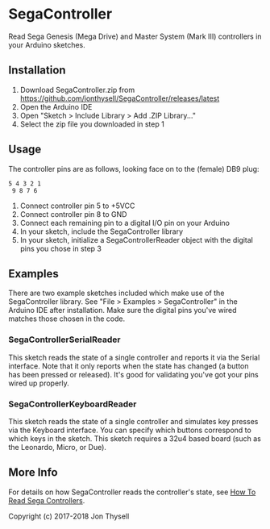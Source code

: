 # SegaController #

Read Sega Genesis (Mega Drive) and Master System (Mark III) controllers in your Arduino sketches.

## Installation ##

1. Download SegaController.zip from https://github.com/jonthysell/SegaController/releases/latest
2. Open the Arduino IDE
3. Open "Sketch > Include Library > Add .ZIP Library..."
4. Select the zip file you downloaded in step 1

## Usage ##

The controller pins are as follows, looking face on to the (female) DB9 plug:

    5 4 3 2 1
     9 8 7 6

1. Connect controller pin 5 to +5VCC
2. Connect controller pin 8 to GND
3. Connect each remaining pin to a digital I/O pin on your Arduino
4. In your sketch, include the SegaController library
5. In your sketch, initialize a SegaControllerReader object with the digital pins you chose in step 3

## Examples ##

There are two example sketches included which make use of the SegaController library. See "File > Examples > SegaController" in the Arduino IDE after installation. Make sure the digital pins you've wired matches those chosen in the code.

### SegaControllerSerialReader ###

This sketch reads the state of a single controller and reports it via the Serial interface. Note that it only reports when the state has changed (a button has been pressed or released). It's good for validating you've got your pins wired up properly.

### SegaControllerKeyboardReader ###

This sketch reads the state of a single controller and simulates key presses via the Keyboard interface. You can specify which buttons correspond to which keys in the sketch. This sketch requires a 32u4 based board (such as the Leonardo, Micro, or Due).

## More Info ##

For details on how SegaController reads the controller's state, see [How To Read Sega Controllers](https://github.com/jonthysell/SegaController/wiki/How-To-Read-Sega-Controllers).

Copyright (c) 2017-2018 Jon Thysell
